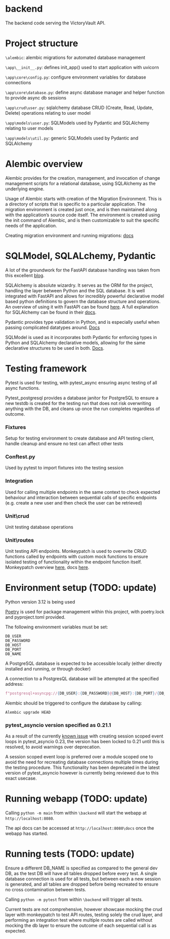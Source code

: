 # backend
The backend code serving the VictoryVault API.

# Project structure
`\alembic`: alembic migrations for automated database management

`\app\__init__.py`: defines init_app() used to start application with uvicorn

`\app\core\config.py`: configure environment variables for database connections

`\app\core\database.py`: define async database manager and helper function to provide async db sessions 

`\app\crud\user.py`: sqlalchemy database CRUD (Create, Read, Update, Delete) operations relating to user model

`\app\models\user.py`: SQLModels used by Pydantic and SQLAlchemy relating to user models

`\app\models\util.py`: generic SQLModels used by Pydantic and SQLAlchemy

# Alembic overview
Alembic provides for the creation, management, and invocation of change management scripts for a relational database, using SQLAlchemy as the underlying engine.

Usage of Alembic starts with creation of the Migration Environment. This is a directory of scripts that is specific to a particular application. The migration environment is created just once, and is then maintained along with the application’s source code itself. The environment is created using the init command of Alembic, and is then customizable to suit the specific needs of the application.

Creating migration environment and running migrations: [docs](https://alembic.sqlalchemy.org/en/latest/tutorial.html)


# SQLModel, SQLALchemy, Pydantic
A lot of the groundwork for the FastAPI database handling was taken from this excellent [blog](https://praciano.com.br/fastapi-and-async-sqlalchemy-20-with-pytest-done-right.html). 

SQLAlchemy is absolute wizardry. It serves as the ORM for the project, handling the layer between Python and the SQL database. It is well integrated with FastAPI and allows for incredibly powerful declarative model based python definitions to govern the database structure and operations. An overview of using it with FastAPI can be found [here](https://fastapi.tiangolo.com/tutorial/sql-databases/). A full explanation for SQLAlchemy can be found in their [docs](https://docs.sqlalchemy.org/en/20/tutorial/index.html). 

Pydantic provides type validation in Python, and is especially useful when passing complicated datatypes around. [Docs](https://docs.pydantic.dev/latest/)

SQLModel is used as it incorporates both Pydantic for enforcing types in Python and SQLAlchemy declarative models, allowing for the same declarative structures to be used in both. [Docs](https://sqlmodel.tiangolo.com/).  

# Testing framework
Pytest is used for testing, with pytest_async ensuring async testing of all async functions. 

Pytest_postgresql provides a database janitor for PostgreSQL to ensure a new testdb is created for the testing run that does not risk overwriting anything with the DB, and cleans up once the run completes regardless of outcome.


### Fixtures
Setup for testing environment to create database and API testing client, handle cleanup and ensure no test can affect other tests

### Conftest.py
Used by pytest to import fixtures into the testing session

### Integration
Used for calling multiple endpoints in the same context to check expected behaviour and interaction between sequential calls of specific endpoints (e.g. create a new user and then check the user can be retrieved)

### Unit\crud
Unit testing database operations

### Unit\routes
Unit testing API endpoints. Monkeypatch is used to overwrite CRUD functions called by endpoints with custom mock
functions to ensure isolated testing of functionality within the endpoint function itself. Monkeypatch overview [here](https://pytest-with-eric.com/mocking/pytest-monkeypatch/), docs [here](https://docs.pytest.org/en/latest/how-to/monkeypatch.html). 

# Environment setup (TODO: update)
Python version 3.12 is being used 

[Poetry](https://python-poetry.org/docs/) is used for package management within this project, with poetry.lock and pyproject.toml provided.

The following environment variables must be set:
```
DB_USER
DB_PASSWORD
DB_HOST
DB_PORT
DB_NAME
```

A PostgreSQL database is expected to be accessible locally (either directly installed and running, or through docker)

A connection to a PostgresQL database will be attempted at the specified address:
```python
f"postgresql+asyncpg://{DB_USER}:{DB_PASSWORD}@{DB_HOST}:{DB_PORT}/{DB_NAME}"
```

Alembic should be triggered to configure the database by calling: 
```
Alembic upgrade HEAD
```
### pytest_asyncio version specified as 0.21.1
As a result of the currently [known issue](https://pytest-asyncio.readthedocs.io/en/latest/reference/changelog.html) with creating session scoped event loops in pytest_asyncio 0.23, the version has been locked to 0.21 until this is resolved, to avoid warnings over deprecation.

A session scoped event loop is preferred over a module scoped one to avoid the need for recreating database connections multiple times during the testing procedure. This functionality has been deprecated in the latest version of pytest_asyncio however is currently being reviewed due to this exact usecase.

# Running webapp (TODO: update)
Calling `python -m main` from within `\backend` will start the webapp at `http://localhost:8080`.

The api docs can be accessed at `http://localhost:8080\docs` once the webapp has started.

# Running tests (TODO: update)
Ensure a different DB_NAME is specified as compared to the general dev DB, as the test DB will have all tables dropped before every test. A single database connection is used for all tests, but between each a new session is generated, and all tables are dropped before being recreated to ensure no cross contamination between tests. 

Calling `python -m pytest` from within `\backend` will trigger all tests. 

Current tests are not comprehensive, however showcase mocking the crud layer with monkeypatch to test API routes, testing solely the crud layer, and performing an integration test where multiple routes are called without mocking the db layer to ensure the outcome of each sequential call is as expected. 